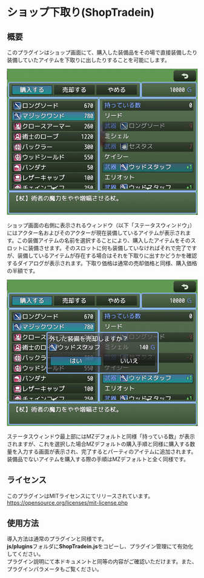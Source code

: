 # ショップ下取り(ShopTradein)

## 概要
このプラグインはショップ画面にて、購入した装備品をその場で直接装備したり装備していたアイテムを下取りに出したりすることを可能にします。

![ShopTradein](https://github.com/nz-prism/RPG-Maker-MZ/blob/master/ReadmeImages/ShopTradein1.png)

ショップ画面の右側に表示されるウィンドウ（以下「ステータスウィンドウ」）にはアクター名およびそのアクターが現在装備しているアイテムが表示されます。この装備アイテムの名前を選択することにより、購入したアイテムをそのスロットに装備させます。そのスロットに何も装備していなければそれで完了ですが、装備しているアイテムが存在する場合はそれを下取りに出すかどうかを確認するダイアログが表示されます。下取り価格は通常の売却価格と同様、購入価格の半額です。

![TradeinWindow](https://github.com/nz-prism/RPG-Maker-MZ/blob/master/ReadmeImages/ShopTradein2.png)

ステータスウィンドウ最上部にはMZデフォルトと同様「持っている数」が表示されますが、これを選択した場合MZデフォルトの購入手順と同様に購入する数量を入力する画面が表示され、完了するとパーティのアイテムに追加されます。
装備品でないアイテムを購入する際の手順はMZデフォルトと全く同様です。


## ライセンス
このプラグインはMITライセンスにてリリースされています。  
https://opensource.org/licenses/mit-license.php


## 使用方法
導入方法は通常のプラグインと同様です。  
**js/plugins**フォルダに**ShopTradein.js**をコピーし、プラグイン管理にて有効化してください。  
プラグイン説明にて本ドキュメントと同等の内容がご確認いただけます。また、プラグインパラメータもご覧ください。